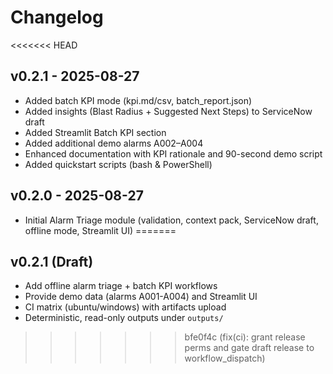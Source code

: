 # Changelog

<<<<<<< HEAD
## v0.2.1 - 2025-08-27
- Added batch KPI mode (kpi.md/csv, batch_report.json)
- Added insights (Blast Radius + Suggested Next Steps) to ServiceNow draft
- Added Streamlit Batch KPI section
- Added additional demo alarms A002–A004
- Enhanced documentation with KPI rationale and 90-second demo script
- Added quickstart scripts (bash & PowerShell)

## v0.2.0 - 2025-08-27
- Initial Alarm Triage module (validation, context pack, ServiceNow draft, offline mode, Streamlit UI)
=======
## v0.2.1 (Draft)
* Add offline alarm triage + batch KPI workflows
* Provide demo data (alarms A001-A004) and Streamlit UI
* CI matrix (ubuntu/windows) with artifacts upload
* Deterministic, read-only outputs under `outputs/`
>>>>>>> bfe0f4c (fix(ci): grant release perms and gate draft release to workflow_dispatch)
